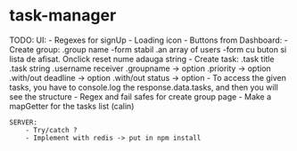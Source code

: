# task-manager

TODO: 
	UI:
		- Regexes for signUp
		- Loading icon
		- Buttons from Dashboard: 
			- Create group: 
				.group name -form stabil
				.an array of users -form cu buton si lista de afisat. Onclick reset nume adauga string
			- Create task:
				.task title
				.task string
				.username receiver
				.groupname -> option
				.priority -> option
				.with/out deadline -> option
				.with/out status -> option
		- To access the given tasks, you have to console.log the response.data.tasks, and then you will see the structure
		- Regex and fail safes for create group page
		- Make a mapGetter for the tasks list (calin)

	SERVER:
		- Try/catch ?
		- Implement with redis -> put in npm install
